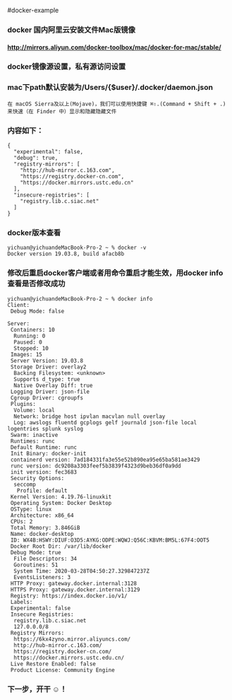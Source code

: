 #docker-example
### docker 国内阿里云安装文件Mac版镜像
#### http://mirrors.aliyun.com/docker-toolbox/mac/docker-for-mac/stable/
### docker镜像源设置，私有源访问设置
### mac下path默认安装为/Users/{$user}/.docker/daemon.json
   
    在 macOS Sierra及以上(Mojave)，我们可以使用快捷键 ⌘⇧.(Command + Shift + .) 来快速（在 Finder 中）显示和隐藏隐藏文件
### 内容如下：
```
{
  "experimental": false,
  "debug": true,
  "registry-mirrors": [
    "http://hub-mirror.c.163.com",
    "https://registry.docker-cn.com",
    "https://docker.mirrors.ustc.edu.cn"
  ],
  "insecure-registries": [
    "registry.lib.c.siac.net"
  ]
}
```
### docker版本查看
```
yichuan@yichuandeMacBook-Pro-2 ~ % docker -v
Docker version 19.03.8, build afacb8b

```
### 修改后重启docker客户端或者用命令重启才能生效，用docker info 查看是否修改成功
```
yichuan@yichuandeMacBook-Pro-2 ~ % docker info
Client:
 Debug Mode: false

Server:
 Containers: 10
  Running: 0
  Paused: 0
  Stopped: 10
 Images: 15
 Server Version: 19.03.8
 Storage Driver: overlay2
  Backing Filesystem: <unknown>
  Supports d_type: true
  Native Overlay Diff: true
 Logging Driver: json-file
 Cgroup Driver: cgroupfs
 Plugins:
  Volume: local
  Network: bridge host ipvlan macvlan null overlay
  Log: awslogs fluentd gcplogs gelf journald json-file local logentries splunk syslog
 Swarm: inactive
 Runtimes: runc
 Default Runtime: runc
 Init Binary: docker-init
 containerd version: 7ad184331fa3e55e52b890ea95e65ba581ae3429
 runc version: dc9208a3303feef5b3839f4323d9beb36df0a9dd
 init version: fec3683
 Security Options:
  seccomp
   Profile: default
 Kernel Version: 4.19.76-linuxkit
 Operating System: Docker Desktop
 OSType: linux
 Architecture: x86_64
 CPUs: 2
 Total Memory: 3.846GiB
 Name: docker-desktop
 ID: WX4B:HSWY:DIUF:O3D5:AYKG:ODPE:WQWJ:Q56C:KBVM:BM5L:67F4:OOT5
 Docker Root Dir: /var/lib/docker
 Debug Mode: true
  File Descriptors: 34
  Goroutines: 51
  System Time: 2020-03-28T04:50:27.329847237Z
  EventsListeners: 3
 HTTP Proxy: gateway.docker.internal:3128
 HTTPS Proxy: gateway.docker.internal:3129
 Registry: https://index.docker.io/v1/
 Labels:
 Experimental: false
 Insecure Registries:
  registry.lib.c.siac.net
  127.0.0.0/8
 Registry Mirrors:
  https://6kx4zyno.mirror.aliyuncs.com/
  http://hub-mirror.c.163.com/
  https://registry.docker-cn.com/
  https://docker.mirrors.ustc.edu.cn/
 Live Restore Enabled: false
 Product License: Community Engine
```
### 下一步，开干 ☺️！
